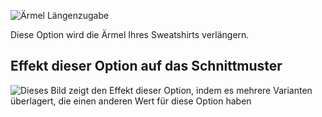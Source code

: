 ![Ärmel Längenzugabe](sleevelengthbonus.svg)

Diese Option wird die Ärmel Ihres Sweatshirts verlängern.

## Effekt dieser Option auf das Schnittmuster

![Dieses Bild zeigt den Effekt dieser Option, indem es mehrere Varianten überlagert, die einen anderen Wert für diese Option haben](sven_sleevelengthbonus_sample.svg "Effekt dieser Option auf das Schnittmuster")
